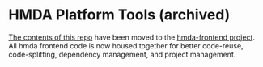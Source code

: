 
# HMDA Platform Tools (archived)

[The contents of this repo](https://github.com/cfpb/hmda-frontend/tree/master/src/tools) have been moved to the [hmda-frontend project](https://github.com/cfpb/hmda-frontend).
All hmda frontend code is now housed together for better code-reuse, code-splitting, dependency management, and project management.
